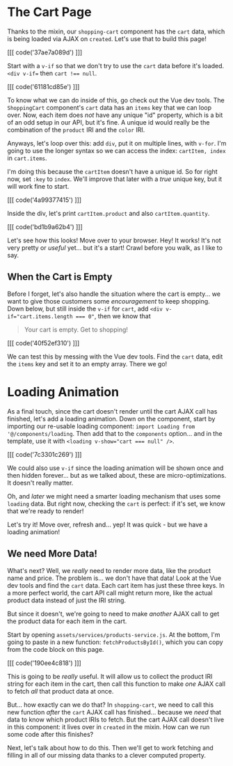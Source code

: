 # The Cart Page

Thanks to the mixin, our `shopping-cart` component has the `cart` data, which is
being loaded via AJAX on `created`. Let's use that to build this page!

[[[ code('37ae7a089d') ]]]

Start with a `v-if` so that we don't try to use the `cart` data before it's loaded.
`<div v-if=` then `cart !== null`.

[[[ code('61181cd85e') ]]]

To know what we can do inside of this, go check out the Vue dev tools. The
`ShoppingCart` component's `cart` data has an `items` key that we can loop over.
Now, each item does *not* have any unique "id" property, which is a bit of an odd
setup in our API, but it's fine. A unique id would really be the combination of
the `product` IRI and the `color` IRI.

Anyways, let's loop over this: add `div`, put it on multiple lines, with `v-for`.
I'm going to use the longer syntax so we can access the index: `cartItem, index`
in `cart.items`.

I'm doing this because the `cartItem` doesn't have a unique id. So for right
now, set `:key` to `index`. We'll improve that later with a *true* unique key,
but it will work fine to start.

[[[ code('4a99377415') ]]]

Inside the div, let's print `cartItem.product` and also `cartItem.quantity`.

[[[ code('bd1b9a62b4') ]]]

Let's see how this looks! Move over to your browser. Hey! It works! It's
not very pretty or *useful* yet... but it's a start! Crawl before you walk,
as I like to say.

## When the Cart is Empty

Before I forget, let's also handle the situation where the cart is empty... we
want to give those customers some *encouragement* to keep shopping. Down below,
but still inside the `v-if` for `cart`, add `<div v-if="cart.items.length === 0"`,
then we know that

> Your cart is empty. Get to shopping!

[[[ code('40f52ef310') ]]]

We can test this by messing with the Vue dev tools. Find the `cart` data, edit
the `items` key and set it to an empty array. There we go!

# Loading Animation

As a final touch, since the cart doesn't render until the cart AJAX call has finished,
let's add a loading animation. Down on the component, start by importing our
re-usable loading component: `import Loading from '@/components/loading`. Then
add that to the `components` option... and in the template, use it with
`<loading v-show="cart === null" />`.

[[[ code('7c3301c269') ]]]

We could also use `v-if` since the loading animation will be shown once and then
hidden forever... but as we talked about, these are micro-optimizations. It doesn't
really matter.

Oh, and *later* we might need a smarter loading mechanism that uses some `loading`
data. But right now, checking the `cart` is perfect: if it's set, we know that
we're ready to render!

Let's try it! Move over, refresh and... yep! It was quick - but we have a loading
animation!

## We need More Data!

What's next? Well, we *really* need to render more data, like the product name and
price. The problem is... we don't have that data! Look at the Vue dev tools
and find the `cart` data. Each cart item has just these three keys. In a more
perfect world, the cart API call might return more, like the actual product
data instead of just the IRI string.

But since it doesn't, we're going to need to make *another* AJAX call to get
the product data for each item in the cart.

Start by opening `assets/services/products-service.js`. At the bottom, I'm going
to paste in a new function: `fetchProductsById()`, which you can copy from the
code block on this page.

[[[ code('190ee4c818') ]]]

This is going to be *really* useful. It will allow us to collect the product IRI
string for each item in the cart, then call this function to make *one* AJAX call
to fetch *all* that product data at once.

But... how exactly can we do that? In `shopping-cart`, we need to call this new
function *after* the `cart` AJAX call has finished... because we *need* that data
to know which product IRIs to fetch. But the cart AJAX call doesn't live in this
component: it lives over in `created` in the mixin. How can we run some code
after this finishes?

Next, let's talk about how to do this. Then we'll get to work fetching and filling
in all of our missing data thanks to a clever computed property.
